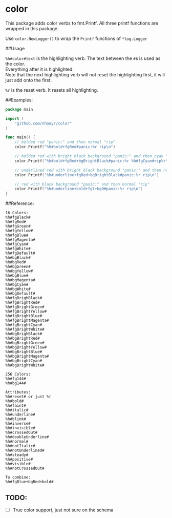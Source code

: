 # color

This package adds color verbs to fmt.Printf. All three printf functions are wrapped in this package.

Use `color.NewLogger()` to wrap the `Printf` functions of `*log.Logger`

##Usage

`%h#color#text` is the highlighting verb. The text between the `#`s is used as the color.  
Everything after it is highlighted.  
Note that the next highlighting verb will not reset the highlighting first, it will just add onto the first.

`%r` is the reset verb. It resets all highlighting.

##Examples:
```go
package main

import (
	"github.com/nhooyr/color"
)

func main() {
	// bolded red "panic:" and then normal "rip"
	color.Printf("%h#bold+fgRed#panic:%r rip\n")

	// bolded red with bright black background "panic:" and then cyan "rip"
	color.Printf("%h#bold+fgRed+bgBrightBlack#panic:%r %h#fgCyan#rip%r\n")

	// underlined red with bright black background "panic:" and then normal "rip"
	color.Printf("%h#underline+fgRed+bgBrightBlack#panic:%r rip\n")

	// red with black background "panic:" and then normal "rip"
	color.Printf("%h#underline+bold+fg1+bg0#panic:%r rip\n")
}
```

##Reference:
```
16 Colors:
%h#fgBlack#
%h#fgRed#
%h#fgGreen#
%h#fgYellow#
%h#fgBlue#
%h#fgMagenta#
%h#fgCyan#
%h#fgWhite#
%h#fgDefault#
%h#bgBlack#
%h#bgRed#
%h#bgGreen#
%h#bgYellow#
%h#bgBlue#
%h#bgMagenta#
%h#bgCyan#
%h#bgWhite#
%h#bgDefault#
%h#fgBrighBlack#
%h#fgBrightRed#
%h#fgBrightGreen#
%h#fgBrightYellow#
%h#fgBrightBlue#
%h#fgBrightMagenta#
%h#fgBrightCyan#
%h#fgBrightWhite#
%h#bgBrighBlack#
%h#bgBrightRed#
%h#bgBrightGreen#
%h#bgBrightYellow#
%h#bgBrightBlue#
%h#bgBrightMagenta#
%h#bgBrightCyan#
%h#bgBrightWhite#

256 Colors:
%h#fg144#
%h#bg144#

Attributes:
%h#reset# or just %r
%h#bold#
%h#faint#
%h#italic#
%h#underline#
%h#blink#
%h#inverse#
%h#invisible#
%h#crossedOut#
%h#doubleUnderline#
%h#normal#
%h#notItalic#
%h#notUnderlined#
%h#steady#
%h#positive#
%h#visible#
%h#notCrossedOut#

To combine:
%h#fgBlue+bgRed+bold#
```

TODO:
-----
- [ ] True color support, just not sure on the schema
